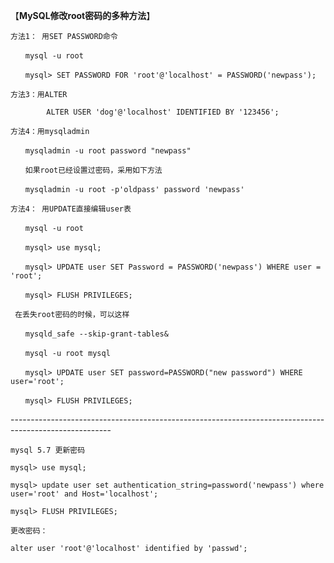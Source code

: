 【**MySQL修改root密码的多种方法**】

```MYSQL
方法1： 用SET PASSWORD命令

　　mysql -u root

　　mysql> SET PASSWORD FOR 'root'@'localhost' = PASSWORD('newpass');

方法3：用ALTER

		ALTER USER 'dog'@'localhost' IDENTIFIED BY '123456';

方法4：用mysqladmin

　　mysqladmin -u root password "newpass"

　　如果root已经设置过密码，采用如下方法

　　mysqladmin -u root -p'oldpass' password 'newpass'

方法4： 用UPDATE直接编辑user表

　　mysql -u root

　　mysql> use mysql;

　　mysql> UPDATE user SET Password = PASSWORD('newpass') WHERE user = 'root';

　　mysql> FLUSH PRIVILEGES;

 在丢失root密码的时候，可以这样

　　mysqld_safe --skip-grant-tables&

　　mysql -u root mysql

　　mysql> UPDATE user SET password=PASSWORD("new password") WHERE user='root';

　　mysql> FLUSH PRIVILEGES;
```

\-------------------------------------------------------------------------------------------------------

```mysql
mysql 5.7 更新密码

mysql> use mysql;

mysql> update user set authentication_string=password('newpass') where user='root' and Host='localhost';

mysql> FLUSH PRIVILEGES;

更改密码：

alter user 'root'@'localhost' identified by 'passwd';
```

